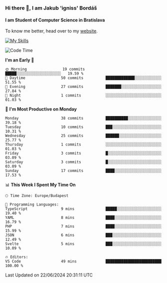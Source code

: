 ### Hi there 👋, I am Jakub 'igniss' Bordáš

#### I am Student of Computer Science in Bratislava
To know me better, head over to my [website](https://bordas.sk).

[![My Skills](https://skillicons.dev/icons?i=js,html,css,figma,svelte,java,kotlin,python,postgresql,typescript,nest,nodejs)](https://bordas.sk)


<!--START_SECTION:waka-->
![Code Time](http://img.shields.io/badge/Code%20Time-1%2C483%20hrs%2044%20mins-blue)

**I'm an Early 🐤** 

```text
🌞 Morning                19 commits          █████░░░░░░░░░░░░░░░░░░░░   19.59 % 
🌆 Daytime                50 commits          █████████████░░░░░░░░░░░░   51.55 % 
🌃 Evening                27 commits          ███████░░░░░░░░░░░░░░░░░░   27.84 % 
🌙 Night                  1 commits           ░░░░░░░░░░░░░░░░░░░░░░░░░   01.03 % 
```
📅 **I'm Most Productive on Monday** 

```text
Monday                   38 commits          ██████████░░░░░░░░░░░░░░░   39.18 % 
Tuesday                  10 commits          ███░░░░░░░░░░░░░░░░░░░░░░   10.31 % 
Wednesday                25 commits          ██████░░░░░░░░░░░░░░░░░░░   25.77 % 
Thursday                 1 commits           ░░░░░░░░░░░░░░░░░░░░░░░░░   01.03 % 
Friday                   3 commits           █░░░░░░░░░░░░░░░░░░░░░░░░   03.09 % 
Saturday                 3 commits           █░░░░░░░░░░░░░░░░░░░░░░░░   03.09 % 
Sunday                   17 commits          ████░░░░░░░░░░░░░░░░░░░░░   17.53 % 
```


📊 **This Week I Spent My Time On** 

```text
🕑︎ Time Zone: Europe/Budapest

💬 Programming Languages: 
TypeScript               9 mins              █████░░░░░░░░░░░░░░░░░░░░   19.40 % 
YAML                     8 mins              ████░░░░░░░░░░░░░░░░░░░░░   16.79 % 
PHP                      7 mins              ████░░░░░░░░░░░░░░░░░░░░░   15.99 % 
JSON                     6 mins              ███░░░░░░░░░░░░░░░░░░░░░░   12.49 % 
Svelte                   5 mins              ███░░░░░░░░░░░░░░░░░░░░░░   10.09 % 

🔥 Editors: 
VS Code                  49 mins             █████████████████████████   100.00 % 
```


 Last Updated on 22/06/2024 20:31:11 UTC
<!--END_SECTION:waka-->
